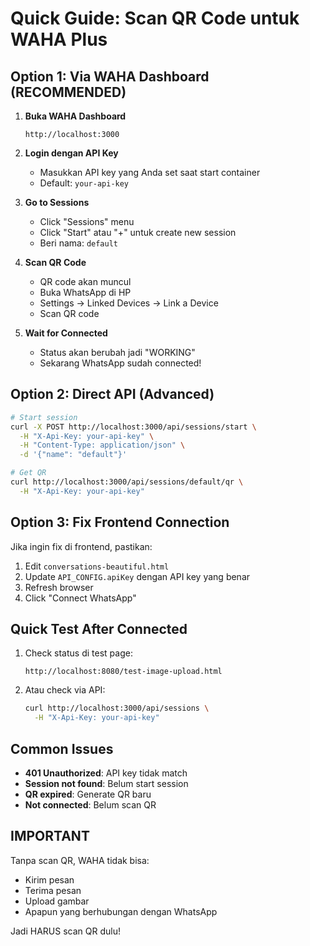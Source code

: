 # Quick Guide: Scan QR Code untuk WAHA Plus

## Option 1: Via WAHA Dashboard (RECOMMENDED)

1. **Buka WAHA Dashboard**
   ```
   http://localhost:3000
   ```

2. **Login dengan API Key**
   - Masukkan API key yang Anda set saat start container
   - Default: `your-api-key`

3. **Go to Sessions**
   - Click "Sessions" menu
   - Click "Start" atau "+" untuk create new session
   - Beri nama: `default`

4. **Scan QR Code**
   - QR code akan muncul
   - Buka WhatsApp di HP
   - Settings → Linked Devices → Link a Device
   - Scan QR code

5. **Wait for Connected**
   - Status akan berubah jadi "WORKING"
   - Sekarang WhatsApp sudah connected!

## Option 2: Direct API (Advanced)

```bash
# Start session
curl -X POST http://localhost:3000/api/sessions/start \
  -H "X-Api-Key: your-api-key" \
  -H "Content-Type: application/json" \
  -d '{"name": "default"}'

# Get QR 
curl http://localhost:3000/api/sessions/default/qr \
  -H "X-Api-Key: your-api-key"
```

## Option 3: Fix Frontend Connection

Jika ingin fix di frontend, pastikan:

1. Edit `conversations-beautiful.html`
2. Update `API_CONFIG.apiKey` dengan API key yang benar
3. Refresh browser
4. Click "Connect WhatsApp"

## Quick Test After Connected

1. Check status di test page:
   ```
   http://localhost:8080/test-image-upload.html
   ```

2. Atau check via API:
   ```bash
   curl http://localhost:3000/api/sessions \
     -H "X-Api-Key: your-api-key"
   ```

## Common Issues

- **401 Unauthorized**: API key tidak match
- **Session not found**: Belum start session
- **QR expired**: Generate QR baru
- **Not connected**: Belum scan QR

## IMPORTANT

Tanpa scan QR, WAHA tidak bisa:
- Kirim pesan
- Terima pesan  
- Upload gambar
- Apapun yang berhubungan dengan WhatsApp

Jadi HARUS scan QR dulu!